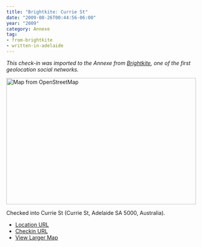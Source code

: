 ```yaml
---
title: "Brightkite: Currie St"
date: "2009-08-26T00:44:56-06:00"
year: "2009"
category: Annexe
tag:
- from-brightkite
- written-in-adelaide
---
```

<p style="font-style:italic">This check-in was imported to the Annexe from <a href="https://rubenerd.com/tag/from-brightkite/" title="View all posts imported from Brightkite">Brightkite</a>, one of the first geolocation social networks.</p> 

<p><img src="https://rubenerd.com/files/museum/openstreetmap-curriest@2x.png" style="width:500px; height:333px;" alt="Map from OpenStreetMap" /></p>

Checked into Currie St (Currie St, Adelaide SA 5000, Australia).

* [Location URL](http://brightkite.com/places/f58037d4920b11de9a14003048c10834)
* [Checkin URL](http://brightkite.com/objects/f7711b1c920b11debbeb003048c0801e)
* [View Larger Map](http://www.openstreetmap.org/#map=18/-34.92484/138.58857)

